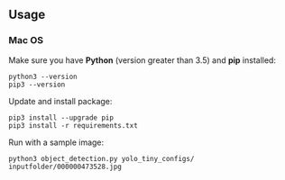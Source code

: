 ## Usage
### Mac OS
Make sure you have **Python** (version greater than 3.5) and **pip** installed:
``` 
python3 --version
pip3 --version
```
Update and install package:
```
pip3 install --upgrade pip
pip3 install -r requirements.txt
```
Run with a sample image:
```
python3 object_detection.py yolo_tiny_configs/ inputfolder/000000473528.jpg 
```
